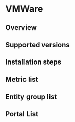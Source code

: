 # VMWare
## Overview
## Supported versions
## Installation steps
## Metric list
## Entity group list
## Portal List